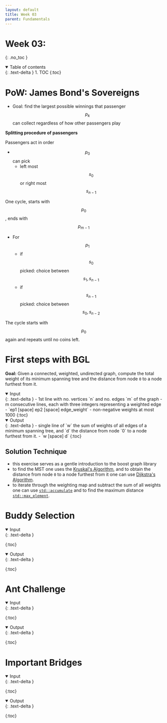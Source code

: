 ```yaml
---
layout: default
title: Week 03
parent: Fundamentals
---
```


Week 03: 
===
{: .no_toc }

<details open markdown="block">
  <summary>
    Table of contents
  </summary>
  {: .text-delta }
1. TOC
{:toc}
</details>





# PoW: James Bond's Sovereigns

- Goal: find the largest possible winnings that passenger $$p_{k}$$ can collect regardless of how other passengers play

**Splitting procedure of passengers**

Passengers act in order
- $$p_{0}$$ can pick
  - left most $$s_{0}$$ or right most $$s_{n-1}$$

One cycle, starts with $$p_{0}$$, ends with $$p_{m-1}$$
- For $$p_{1}$$
  - if $$s_{0}$$ picked: choice between $${s_{1}, s_{n-1}}$$
  - if $$s_{n-1}$$ picked: choice between $${s_{0}, s_{n-2}}$$

The cycle starts with $$p_{0}$$ again and repeats until no coins left.

# First steps with BGL

**Goal:** Given a connected, weighted, undirected graph, compute the total weight of its minimum spanning tree and the distance from node `0` to a node furthest from it.

<details open markdown="block">
  <summary>
    Input
  </summary>
  {: .text-delta }
- 1st line with no. vertices `n` and no. edges `m` of the graph
- m consecutive lines, each with three integers representing a weighted edge 
  - `ep1 [space] ep2 [space] edge_weight`
  - non-negative weights at most 1000
{:toc}
</details>


<details open markdown="block">
  <summary>
    Output
  </summary>
  {: .text-delta }
- single line of `w` the sum of weights of all edges of a minimum spanning tree, and `d` the distance from node `0` to a node furthest from it.
  - `w [space] d`
{:toc}
</details>

## Solution Technique
- this exercise serves as a gentle introduction to the boost graph library
- to find the MST one uses the [Kruskal's Algorithm](./reference-graph-problems.html#using-kruskals-algorithm), and to obtain the distance from node `0` to a node furthest from it one can use [Dijkstra's Algorithm](./reference-graph-problems.html#using-dijkstras-algorithm).
- to iterate through the weighting map and subtract the sum of all weights one can use [`std::accumulate`](https://en.cppreference.com/w/cpp/algorithm/accumulate) and to find the maximum distance [`std::max_element`](https://en.cppreference.com/w/cpp/algorithm/max_element).

# Buddy Selection 	

<details open markdown="block">
  <summary>
    Input
  </summary>
  {: .text-delta }

{:toc}
</details>


<details open markdown="block">
  <summary>
    Output
  </summary>
  {: .text-delta }

{:toc}
</details>

# Ant Challenge 	

<details open markdown="block">
  <summary>
    Input
  </summary>
  {: .text-delta }

{:toc}
</details>


<details open markdown="block">
  <summary>
    Output
  </summary>
  {: .text-delta }

{:toc}
</details>

# Important Bridges

<details open markdown="block">
  <summary>
    Input
  </summary>
  {: .text-delta }

{:toc}
</details>


<details open markdown="block">
  <summary>
    Output
  </summary>
  {: .text-delta }

{:toc}
</details>
